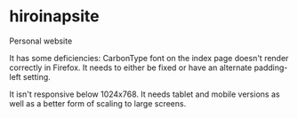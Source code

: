 # hiroinapsite
Personal website

It has some deficiencies:
CarbonType font on the index page doesn't render correctly in Firefox.
It needs to either be fixed or have an alternate padding-left setting.

It isn't responsive below 1024x768.
It needs tablet and mobile versions as well as a better form of scaling to large screens.
